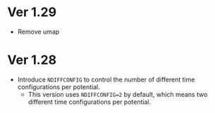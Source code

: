 # Ver 1.29

- Remove umap

# Ver 1.28

- Introduce `NDIFFCONFIG` to control the number of different time configurations per potential.
  - This version uses `NDIFFCONFIG=2` by default, which means two different time configurations per potential.
